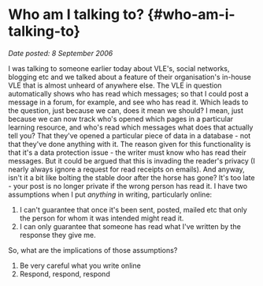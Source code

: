 # Who am I talking to? {#who-am-i-talking-to}

_Date posted: 8 September 2006_

I was talking to someone earlier today about VLE's, social networks, blogging etc and we talked about a feature of their organisation's in-house VLE that is almost unheard of anywhere else. The VLE in question automatically shows who has read which messages; so that I could post a message in a forum, for example, and see who has read it. Which leads to the question, just because we can, does it mean we should? I mean, just because we can now track who's opened which pages in a particular learning resource, and who's read which messages what does that actually tell you? That they've opened a particular piece of data in a database - not that they've done anything with it. The reason given for this functionality is that it's a data protection issue - the writer must know who has read their messages. But it could be argued that this is invading the reader's privacy (I nearly always ignore a request for read receipts on emails). And anyway, isn't it a bit like bolting the stable door after the horse has gone? It's too late - your post is no longer private if the wrong person has read it. I have two assumptions when I put _anything_ in writing, particularly online:

1.  I can't guarantee that once it's been sent, posted, mailed etc that only the person for whom it was intended might read it.
2.  I can only guarantee that someone has read what I've written by the response they give me.

So, what are the implications of those assumptions?

1.  Be very careful what you write online
2.  Respond, respond, respond
